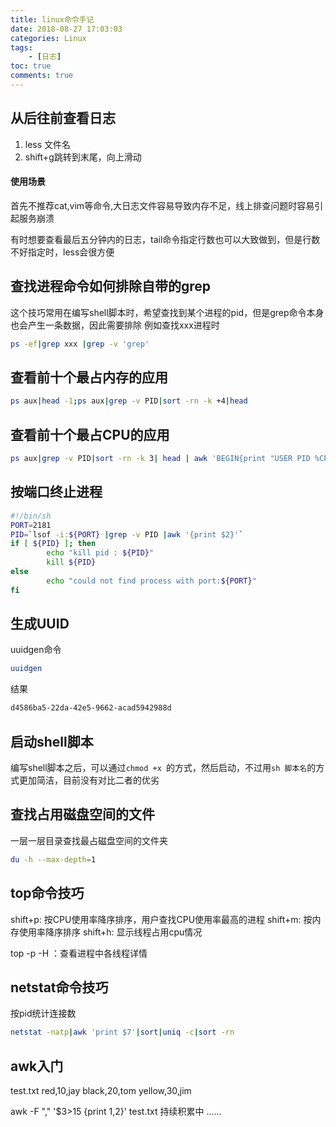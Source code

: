 ```yaml
---
title: linux命令手记
date: 2018-08-27 17:03:03
categories: Linux
tags:
	- [日志]
toc: true
comments: true
---
```


## 从后往前查看日志

1. less 文件名
2. shift+g跳转到末尾，向上滑动

#### 使用场景

首先不推荐cat,vim等命令,大日志文件容易导致内存不足，线上排查问题时容易引起服务崩溃

有时想要查看最后五分钟内的日志，tail命令指定行数也可以大致做到，但是行数不好指定时，less会很方便

## 查找进程命令如何排除自带的grep

这个技巧常用在编写shell脚本时，希望查找到某个进程的pid，但是grep命令本身也会产生一条数据，因此需要排除
例如查找xxx进程时
```bash
ps -ef|grep xxx |grep -v 'grep'
```

## 查看前十个最占内存的应用

```bash
ps aux|head -1;ps aux|grep -v PID|sort -rn -k +4|head
```

## 查看前十个最占CPU的应用
```bash
ps aux|grep -v PID|sort -rn -k 3| head | awk 'BEGIN{print "USER PID %CPU %MEM VSZ RSS STAT"} {print $1,$2,$3,$4,$5,$6,$8}'

```

## 按端口终止进程
```bash
#!/bin/sh
PORT=2181
PID=`lsof -i:${PORT} |grep -v PID |awk '{print $2}'`
if [ ${PID} ]; then
        echo "kill pid : ${PID}"
        kill ${PID}
else
        echo "could not find process with port:${PORT}"
fi
```

## 生成UUID

uuidgen命令

```bash
uuidgen
```
结果

```bash
d4586ba5-22da-42e5-9662-acad5942988d
```

## 启动shell脚本

编写shell脚本之后，可以通过`chmod +x `的方式，然后启动，不过用`sh 脚本名`的方式更加简洁，目前没有对比二者的优劣

## 查找占用磁盘空间的文件

一层一层目录查找最占磁盘空间的文件夹

```bash
du -h --max-depth=1
```

## top命令技巧

shift+p: 按CPU使用率降序排序，用户查找CPU使用率最高的进程
shift+m: 按内存使用率降序排序
shift+h: 显示线程占用cpu情况

top -p <pid> -H ：查看进程中各线程详情


## netstat命令技巧

按pid统计连接数
```bash
netstat -natp|awk 'print $7'|sort|uniq -c|sort -rn
```

## awk入门
test.txt
red,10,jay
black,20,tom
yellow,30,jim

awk -F "," '$3>15 {print $1,$2}' test.txt
持续积累中 ......


